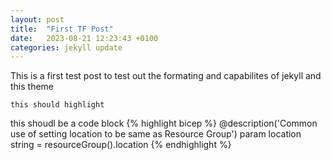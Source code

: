 ```yaml
---
layout: post
title:  "First TF Post"
date:   2023-08-21 12:23:43 +0100
categories: jekyll update
---
```

This is a first test post to test out the formating and capabilites of jekyll and this theme

```this should highlight```

this shoudl be a code block
{% highlight bicep %}
@description('Common use of setting location to be same as Resource Group')
param location string = resourceGroup().location
{% endhighlight %}